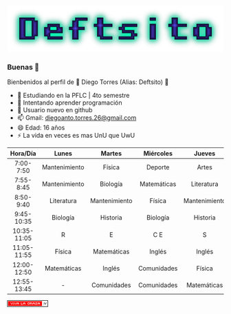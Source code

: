 

![](cooltext4045888120060099.png)

### Buenas 👋

Bienbenidos al perfil de 🦞 Diego Torres (Alias: Deftsito) 🦞

- 🔭 Estudiando en la PFLC | 4to semestre
- 🌱 Intentando aprender programación
- 🤔 Usuario nuevo en github 
- 📫 Gmail: diegoanto.torres.26@gmail.com
- 😄 Edad: 16 años
- ⚡ La vida en veces es mas UnU que UwU

|   Hora/Día  |     Lunes     |     Martes    |  Miércoles  |     Jueves    |   Viernes   |
|:-----------:|:-------------:|:-------------:|:-----------:|:-------------:|:-----------:|
|  7:00-7:50  | Mantenimiento |     Física    |   Deporte   |     Artes     |   Biología  |
|  7:55-8:45  | Mantenimiento |    Biología   | Matemáticas |   Literatura  |    Física   |
|  8:50-9:40  |   Literatura  | Mantenimiento |    Física   | Mantenimiento | Matemáticas |
|  9:45-10:35 |    Biología   |    Historia   |   Biología  |    Historia   |  Literatura |
| 10:35-11:05 |       R       |       E       |     C  E    |       S       |      O      |
| 11:05-11:55 |     Física    |  Matemáticas  |    Inglés   |     Inglés    |   Historia  |
| 12:00-12:50 |  Matemáticas  |     Inglés    | Comunidades |     Física    |      -      |
| 12:55-13:45 |       -       |  Comunidades  | Comunidades |  Matemáticas  |      -      |

![](cooltext404703642992723.gif)
